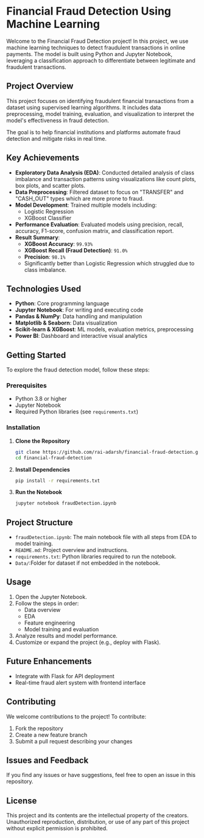 # Financial Fraud Detection Using Machine Learning

Welcome to the Financial Fraud Detection project! In this project, we use machine learning techniques to detect fraudulent transactions in online payments. The model is built using Python and Jupyter Notebook, leveraging a classification approach to differentiate between legitimate and fraudulent transactions.

## Project Overview

This project focuses on identifying fraudulent financial transactions from a dataset using supervised learning algorithms. It includes data preprocessing, model training, evaluation, and visualization to interpret the model's effectiveness in fraud detection.

The goal is to help financial institutions and platforms automate fraud detection and mitigate risks in real time.

## Key Achievements

- **Exploratory Data Analysis (EDA)**: Conducted detailed analysis of class imbalance and transaction patterns using visualizations like count plots, box plots, and scatter plots.
- **Data Preprocessing**: Filtered dataset to focus on "TRANSFER" and "CASH_OUT" types which are more prone to fraud.
- **Model Development**: Trained multiple models including:
  - Logistic Regression
  - XGBoost Classifier
- **Performance Evaluation**: Evaluated models using precision, recall, accuracy, F1-score, confusion matrix, and classification report.
- **Result Summary**:
  - **XGBoost Accuracy**: `99.93%`
  - **XGBoost Recall (Fraud Detection)**: `91.0%`
  - **Precision**: `98.1%`
  - Significantly better than Logistic Regression which struggled due to class imbalance.

## Technologies Used

- **Python**: Core programming language
- **Jupyter Notebook**: For writing and executing code
- **Pandas & NumPy**: Data handling and manipulation
- **Matplotlib & Seaborn**: Data visualization
- **Scikit-learn & XGBoost**: ML models, evaluation metrics, preprocessing
- **Power BI**: Dashboard and interactive visual analytics

## Getting Started

To explore the fraud detection model, follow these steps:

### Prerequisites

- Python 3.8 or higher
- Jupyter Notebook
- Required Python libraries (see `requirements.txt`)

### Installation

1. **Clone the Repository**  
   ```bash
   git clone https://github.com/rai-adarsh/financial-fraud-detection.git
   cd financial-fraud-detection
   ```

2. **Install Dependencies**  
   ```bash
   pip install -r requirements.txt
   ```

3. **Run the Notebook**  
   ```bash
   jupyter notebook fraudDetection.ipynb
   ```

## Project Structure

- `fraudDetection.ipynb`: The main notebook file with all steps from EDA to model training.
- `README.md`: Project overview and instructions.
- `requirements.txt`: Python libraries required to run the notebook.
- `Data/`:Folder for dataset if not embedded in the notebook.

## Usage

1. Open the Jupyter Notebook.
2. Follow the steps in order:
   - Data overview
   - EDA
   - Feature engineering
   - Model training and evaluation
3. Analyze results and model performance.
4. Customize or expand the project (e.g., deploy with Flask).

## Future Enhancements

- Integrate with Flask for API deployment
- Real-time fraud alert system with frontend interface

## Contributing

We welcome contributions to the project! To contribute:

1. Fork the repository
2. Create a new feature branch
3. Submit a pull request describing your changes

## Issues and Feedback

If you find any issues or have suggestions, feel free to open an issue in this repository.

## License

This project and its contents are the intellectual property of the creators. Unauthorized reproduction, distribution, or use of any part of this project without explicit permission is prohibited.

